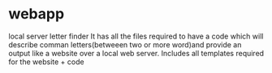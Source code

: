 # webapp
local server letter finder
It has all the files required to have a code which will describe comman letters(betweeen two or more word)and provide an output  like a website over a local web server.
Includes all templates required for the website + code 
